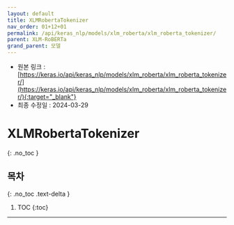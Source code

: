 ```yaml
---
layout: default
title: XLMRobertaTokenizer
nav_order: 01+12+01
permalink: /api/keras_nlp/models/xlm_roberta/xlm_roberta_tokenizer/
parent: XLM-RoBERTa
grand_parent: 모델
---
```


* 원본 링크 : [https://keras.io/api/keras_nlp/models/xlm_roberta/xlm_roberta_tokenizer/](https://keras.io/api/keras_nlp/models/xlm_roberta/xlm_roberta_tokenizer/){:target="_blank"}
* 최종 수정일 : 2024-03-29

# XLMRobertaTokenizer
{: .no_toc }

## 목차
{: .no_toc .text-delta }

1. TOC
{:toc}

---
